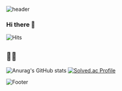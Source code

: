 ![header](https://capsule-render.vercel.app/api?type=waving&color=auto&height=200&section=header&text=How%20Hard%20Can%20It%20Be!&fontSize=40&animation=fadeIn1.2s)

### Hi there 👋
![Hits](https://hits.seeyoufarm.com/api/count/incr/badge.svg?url=https%3A%2F%2Fgithub.com%2FcodingBambi%2Fhit-counter&count_bg=%23575757&title_bg=%23C2C2C2&icon=github.svg&icon_color=%23515151&title=hits&edge_flat=false)

##  💖✨
![Anurag's GitHub stats](https://github-readme-stats.vercel.app/api?username=codingBambi&show_icons=true&theme=graywhite) 
[![Solved.ac Profile](http://mazassumnida.wtf/api/v2/generate_badge?boj=codingbambi)](https://solved.ac/codingbambi/)

![Footer](https://capsule-render.vercel.app/api?type=waving&color=auto&height=200&section=footer)


<!--
**codingBambi/codingBambi** is a  _special_ ✨ repository because its `README.md` (this file) appears on your GitHub profile.

Here are some ideas to get you started:

- 🔭 I’m currently working on ...
- 🌱 I’m currently learning ...
- 👯 I’m looking to collaborate on ...
- 🤔 I’m looking for help with ...
- 💬 Ask me about ...
- 📫 How to reach me: ...
- 😄 Pronouns: ...
- ⚡ Fun fact: ...
-->

